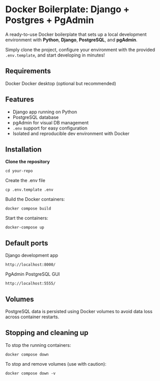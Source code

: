 #  Docker Boilerplate: Django + Postgres + PgAdmin

A ready-to-use Docker boilerplate that sets up a local development environment with **Python**, **Django**, **PostgreSQL**, and **pgAdmin**.

Simply clone the project, configure your environment with the provided `.env.template`, and start developing in minutes!

## Requirements

Docker
Docker desktop (optional but recommended)

## Features

- Django app running on Python
- PostgreSQL database
- pgAdmin for visual DB management
- `.env` support for easy configuration
- Isolated and reproducible dev environment with Docker

## Installation

**Clone the repository**

	cd your-repo

Create the .env file

	cp .env.template .env

Build the Docker containers:

	docker compose build

Start the containers:

	docker-compose up

## Default ports

Django development app

	http://localhost:8000/

PgAdmin PostgreSQL GUI

	http://localhost:5555/

## Volumes

PostgreSQL data is persisted using Docker volumes to avoid data loss across container restarts.

## Stopping and cleaning up

To stop the running containers:

	docker compose down

To stop and remove volumes (use with caution):

	docker compose down -v


